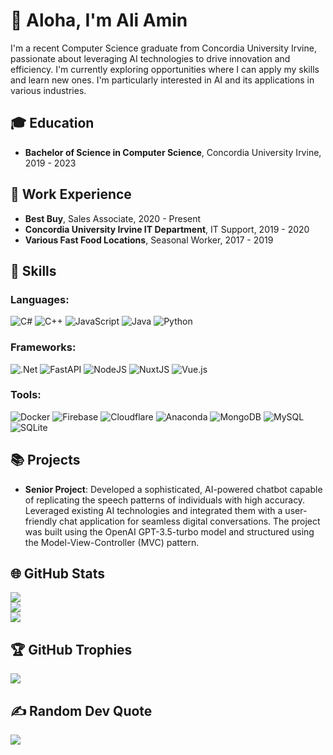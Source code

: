 # 👋 Aloha, I'm Ali Amin

I'm a recent Computer Science graduate from Concordia University Irvine, passionate about leveraging AI technologies to drive innovation and efficiency. I'm currently exploring opportunities where I can apply my skills and learn new ones. I'm particularly interested in AI and its applications in various industries.

## 🎓 Education

- **Bachelor of Science in Computer Science**, Concordia University Irvine, 2019 - 2023

## 💼 Work Experience

- **Best Buy**, Sales Associate, 2020 - Present
- **Concordia University Irvine IT Department**, IT Support, 2019 - 2020
- **Various Fast Food Locations**, Seasonal Worker, 2017 - 2019

## 🚀 Skills

### Languages:
![C#](https://img.shields.io/badge/c%23-%23239120.svg?style=for-the-badge&logo=c-sharp&logoColor=white) ![C++](https://img.shields.io/badge/c++-%2300599C.svg?style=for-the-badge&logo=c%2B%2B&logoColor=white) ![JavaScript](https://img.shields.io/badge/javascript-%23323330.svg?style=for-the-badge&logo=javascript&logoColor=%23F7DF1E) ![Java](https://img.shields.io/badge/java-%23ED8B00.svg?style=for-the-badge&logo=java&logoColor=white) ![Python](https://img.shields.io/badge/python-3670A0?style=for-the-badge&logo=python&logoColor=ffdd54) 

### Frameworks:
![.Net](https://img.shields.io/badge/.NET-5C2D91?style=for-the-badge&logo=.net&logoColor=white) ![FastAPI](https://img.shields.io/badge/FastAPI-005571?style=for-the-badge&logo=fastapi) ![NodeJS](https://img.shields.io/badge/node.js-6DA55F?style=for-the-badge&logo=node.js&logoColor=white) ![NuxtJS](https://img.shields.io/badge/Nuxt-black?style=for-the-badge&logo=nuxt.js&logoColor=white) ![Vue.js](https://img.shields.io/badge/vuejs-%2335495e.svg?style=for-the-badge&logo=vuedotjs&logoColor=%234FC08D)

### Tools:
![Docker](https://img.shields.io/badge/docker-%230db7ed.svg?style=for-the-badge&logo=docker&logoColor=white) ![Firebase](https://img.shields.io/badge/firebase-%23039BE5.svg?style=for-the-badge&logo=firebase) ![Cloudflare](https://img.shields.io/badge/Cloudflare-F38020?style=for-the-badge&logo=Cloudflare&logoColor=white) ![Anaconda](https://img.shields.io/badge/Anaconda-%2344A833.svg?style=for-the-badge&logo=anaconda&logoColor=white) ![MongoDB](https://img.shields.io/badge/MongoDB-%234ea94b.svg?style=for-the-badge&logo=mongodb&logoColor=white) ![MySQL](https://img.shields.io/badge/mysql-%2300f.svg?style=for-the-badge&logo=mysql&logoColor=white) ![SQLite](https://img.shields.io/badge/sqlite-%2307405e.svg?style=for-the-badge&logo=sqlite&logoColor=white)

## 📚 Projects

- **Senior Project**: Developed a sophisticated, AI-powered chatbot capable of replicating the speech patterns of individuals with high accuracy. Leveraged existing AI technologies and integrated them with a user-friendly chat application for seamless digital conversations. The project was built using the OpenAI GPT-3.5-turbo model and structured using the Model-View-Controller (MVC) pattern.

## 🌐 GitHub Stats

![](https://github-readme-stats.vercel.app/api?username=aamindehkordi&theme=gruvbox&hide_border=true&include_all_commits=true&count_private=true)<br/>
![](https://github-readme-streak-stats.herokuapp.com/?user=aamindehkordi&theme=gruvbox&hide_border=true)<br/>
![](https://github-readme-stats.vercel.app/api/top-langs/?username=aamindehkordi&theme=gruvbox&hide_border=true&include_all_commits=true&count_private=true&layout=compact)

## 🏆 GitHub Trophies

![](https://github-profile-trophy.vercel.app/?username=aamindehkordi&theme=gruvbox&no-frame=false&no-bg=false&margin-w=4)

## ✍️ Random Dev Quote

![](https://quotes-github-readme.vercel.app/api?type=horizontal&theme=gruvbox)
